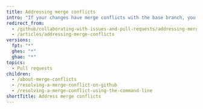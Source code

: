 ```yaml
---
title: Addressing merge conflicts
intro: "If your changes have merge conflicts with the base branch, you must address the merge conflicts before you can merge your pull request's changes."
redirect_from:
  - /github/collaborating-with-issues-and-pull-requests/addressing-merge-conflicts/
  - /articles/addressing-merge-conflicts
versions:
  fpt: "*"
  ghes: "*"
  ghae: "*"
topics:
  - Pull requests
children:
  - /about-merge-conflicts
  - /resolving-a-merge-conflict-on-github
  - /resolving-a-merge-conflict-using-the-command-line
shortTitle: Address merge conflicts
---
```

